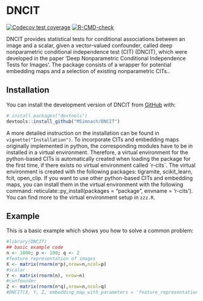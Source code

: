 
<!-- README.md is generated from README.Rmd. Please edit that file -->

# DNCIT

<!-- badges: start -->

[![Codecov test
coverage](https://codecov.io/gh/MSimnach/DNCIT/branch/master/graph/badge.svg)](https://app.codecov.io/gh/MSimnach/DNCIT?branch=master)
[![R-CMD-check](https://github.com/MSimnach/DNCIT/actions/workflows/R-CMD-check.yaml/badge.svg)](https://github.com/MSimnach/DNCIT/actions/workflows/R-CMD-check.yaml)
<!-- badges: end -->

DNCIT provides statistical tests for conditional associations between an
image and a scalar, given a vector-valued confounder, called deep
nonparametric conditional independence test (CIT) (DNCIT), which were
developed in the paper ‘Deep Nonparametric Conditional Independence
Tests for Images’. The package consists of a wrapper for potential
embedding maps and a selection of existing nonparametric CITs..

## Installation

You can install the development version of DNCIT from
[GitHub](https://github.com/) with:

``` r
# install.packages("devtools")
devtools::install_github("MSimnach/DNCIT")
```

A more detailed instruction on the installation can be found in
`vignette("Installation")`. To incorporate CITs and embedding maps
originally implemented in python, the corresponding modules have to be
in installed in a virtual environment. Therefore, a virtual environment
for the python-based CITs is automatically created when loading the
package for the first time, if there exists no virtual environment
called ´r-cits´. The virtual environment is created with the following
packages: tigramite, scikit_learn, fcit, open_clip. If you want to use
other python-based CITs and embedding maps, you can install them in the
virtual environment with the following command:
reticulate::py_install(packages = “package”, envname = ‘r-cits’). You
can find more to the virtual environment setup in `zzz.R`.

## Example

This is a basic example which shows you how to solve a common problem:

``` r
#library(DNCIT)
## basic example code
n <- 1000; p <- 100; q <- 2
#feature representation of images
X <- matrix(rnorm(n*p),nrow=n,ncol=p)
#scalar
Y <- matrix(rnorm(n), nrow=n)
#confounder
Z <- matrix(rnorm(n*q),nrow=n,ncol=q)
#DNCIT(X, Y, Z, embedding_map_with_parameters = 'feature_representations')
```
